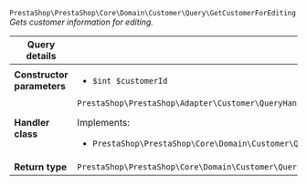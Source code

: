 `PrestaShop\PrestaShop\Core\Domain\Customer\Query\GetCustomerForEditing`
_Gets customer information for editing._

| Query details              |    |
| -------------------------- | -- |
| **Constructor parameters** | <ul> <li>`$int $customerId`</li> </ul> |
| **Handler class**          | `PrestaShop\PrestaShop\Adapter\Customer\QueryHandler\GetCustomerForEditingHandler`  <p> Implements: </p> <ul>  <li>`PrestaShop\PrestaShop\Core\Domain\Customer\QueryHandler\GetCustomerForEditingHandlerInterface`</li>  |
| **Return type** |  `PrestaShop\PrestaShop\Core\Domain\Customer\QueryResult\EditableCustomer`  |
